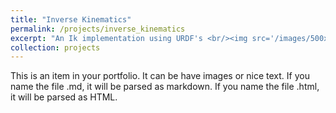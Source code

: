 ```yaml
---
title: "Inverse Kinematics"
permalink: /projects/inverse_kinematics
excerpt: "An Ik implementation using URDF's <br/><img src='/images/500x300.png'>"
collection: projects
---
```


This is an item in your portfolio. It can be have images or nice text. If you name the file .md, it will be parsed as markdown. If you name the file .html, it will be parsed as HTML. 
